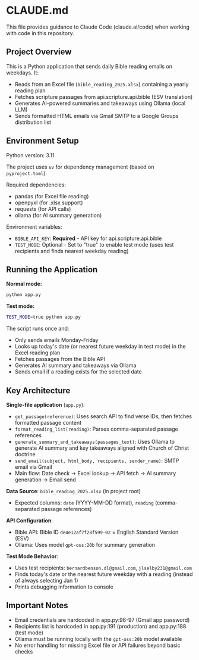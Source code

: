 # CLAUDE.md

This file provides guidance to Claude Code (claude.ai/code) when working with code in this repository.

## Project Overview

This is a Python application that sends daily Bible reading emails on weekdays. It:
- Reads from an Excel file (`bible_reading_2025.xlsx`) containing a yearly reading plan
- Fetches scripture passages from api.scripture.api.bible (ESV translation)
- Generates AI-powered summaries and takeaways using Ollama (local LLM)
- Sends formatted HTML emails via Gmail SMTP to a Google Groups distribution list

## Environment Setup

Python version: 3.11

The project uses `uv` for dependency management (based on `pyproject.toml`).

Required dependencies:
- pandas (for Excel file reading)
- openpyxl (for .xlsx support)
- requests (for API calls)
- ollama (for AI summary generation)

Environment variables:
- `BIBLE_API_KEY`: **Required** - API key for api.scripture.api.bible
- `TEST_MODE`: Optional - Set to "true" to enable test mode (uses test recipients and finds nearest weekday reading)

## Running the Application

**Normal mode:**
```bash
python app.py
```

**Test mode:**
```bash
TEST_MODE=true python app.py
```

The script runs once and:
- Only sends emails Monday-Friday
- Looks up today's date (or nearest future weekday in test mode) in the Excel reading plan
- Fetches passages from the Bible API
- Generates AI summary and takeaways via Ollama
- Sends email if a reading exists for the selected date

## Key Architecture

**Single-file application** (`app.py`):
- `get_passage(reference)`: Uses search API to find verse IDs, then fetches formatted passage content
- `format_reading_list(reading)`: Parses comma-separated passage references
- `generate_summary_and_takeaways(passages_text)`: Uses Ollama to generate AI summary and key takeaways aligned with Church of Christ doctrine
- `send_email(subject, html_body, recipients, sender_name)`: SMTP email via Gmail
- Main flow: Date check → Excel lookup → API fetch → AI summary generation → Email send

**Data Source**: `bible_reading_2025.xlsx` (in project root)
- Expected columns: `date` (YYYY-MM-DD format), `reading` (comma-separated passage references)

**API Configuration**:
- Bible API: Bible ID `de4e12af7f28f599-02` = English Standard Version (ESV)
- Ollama: Uses model `gpt-oss:20b` for summary generation

**Test Mode Behavior**:
- Uses test recipients: `bernardbenson.dl@gmail.com`, `jlselby231@gmail.com`
- Finds today's date or the nearest future weekday with a reading (instead of always selecting Jan 1)
- Prints debugging information to console

## Important Notes

- Email credentials are hardcoded in app.py:96-97 (Gmail app password)
- Recipients list is hardcoded in app.py:191 (production) and app.py:188 (test mode)
- Ollama must be running locally with the `gpt-oss:20b` model available
- No error handling for missing Excel file or API failures beyond basic checks
